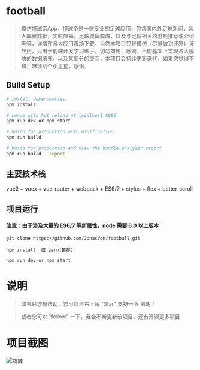 # football

> 模仿懂球帝App，懂球帝是一款专业的足球应用，包含国内外足球新闻，各大联赛数据，实时直播，足球装备商城，以及与足球相关的游戏推荐或介绍等等，详情在各大应用市场下载。当然本项目只是模仿（尽量做到还原）该应用，只用于前端开发学习练手，切勿商用，感谢。目前基本上实现各大模块的数据填充，以及某部分的交互，本项目会持续更新迭代，如果您觉得不错，麻烦给个小星星，感谢。

## Build Setup

``` bash
# install dependencies
npm install

# serve with hot reload at localhost:8080
npm run dev or npm start

# build for production with minification
npm run build

# build for production and view the bundle analyzer report
npm run build --report
```


## 主要技术栈

vue2 + vuex + vue-router + webpack + ES6/7 + stylus + flex + better-scroll


## 项目运行

#### 注意：由于涉及大量的 ES6/7 等新属性，node 需要 6.0 以上版本 

```
git clone https://github.com/JonasVon/football.git  

npm install  或 yarn(推荐)

npm run dev or npm start

```


# 说明

>  如果对您有帮助，您可以点右上角 "Star" 支持一下 谢谢！ 

>  或者您可以 "follow" 一下，我会不断更新该项目，还有开源更多项目


# 项目截图
![商城](https://github.com/JonasVon/football/blob/master/screen/%E5%95%86%E5%9F%8E.png)

